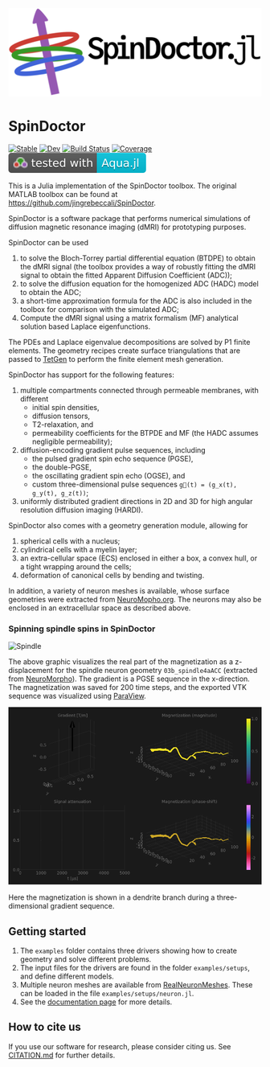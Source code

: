![Logo](docs/src/assets/logo_text.png)

# SpinDoctor

[![Stable](https://img.shields.io/badge/docs-stable-blue.svg)](https://spindoctormri.github.io/SpinDoctor.jl/stable)
[![Dev](https://img.shields.io/badge/docs-dev-blue.svg)](https://spindoctormri.github.io/SpinDoctor.jl/dev)
[![Build Status](https://github.com/SpinDoctorMRI/SpinDoctor.jl/workflows/CI/badge.svg)](https://github.com/SpinDoctorMRI/SpinDoctor.jl/actions)
[![Coverage](https://codecov.io/gh/SpinDoctorMRI/SpinDoctor.jl/branch/main/graph/badge.svg)](https://codecov.io/gh/SpinDoctorMRI/SpinDoctor.jl)
[![Aqua QA](https://raw.githubusercontent.com/JuliaTesting/Aqua.jl/master/badge.svg)](https://github.com/JuliaTesting/Aqua.jl)

This is a Julia implementation of the SpinDoctor toolbox. The original MATLAB toolbox can be
found at https://github.com/jingrebeccali/SpinDoctor.

SpinDoctor is a software package that performs numerical simulations of diffusion magnetic
resonance imaging (dMRI) for prototyping purposes.

SpinDoctor can be used

1. to solve the Bloch-Torrey partial differential equation (BTDPE) to obtain the dMRI signal
   (the toolbox provides a way of robustly fitting the dMRI signal to obtain the fitted
   Apparent Diffusion Coefficient (ADC));
2. to solve the diffusion equation for the homogenized ADC (HADC) model to obtain the ADC;
3. a short-time approximation formula for the ADC is also included in the toolbox for
   comparison with the simulated ADC;
4. Compute the dMRI signal using a matrix formalism (MF) analytical solution based Laplace
   eigenfunctions.

The PDEs and Laplace eigenvalue decompositions are solved by P1 finite elements. The
geometry recipes create surface triangulations that are passed to
[TetGen](https://wias-berlin.de/software/index.jsp?id=TetGen&lang=1) to perform the finite
element mesh generation.

SpinDoctor has support for the following features:

1. multiple compartments connected through permeable membranes, with different
   * initial spin densities,
   * diffusion tensors,
   * T2-relaxation, and
   * permeability coefficients for the BTPDE and MF (the HADC assumes negligible
     permeability);
2. diffusion-encoding gradient pulse sequences, including
   * the pulsed gradient spin echo sequence (PGSE),
   * the double-PGSE,
   * the oscillating gradient spin echo (OGSE), and
   * custom three-dimensional pulse sequences `g⃗(t) = (g_x(t), g_y(t),
     g_z(t))`;
3. uniformly distributed gradient directions in 2D and 3D for high angular resolution
   diffusion imaging (HARDI).

SpinDoctor also comes with a geometry generation module, allowing for

1. spherical cells with a nucleus;
2. cylindrical cells with a myelin layer;
3. an extra-cellular space (ECS) enclosed in either a box, a convex hull, or a tight
   wrapping around the cells;
4. deformation of canonical cells by bending and twisting.

In addition, a variety of neuron meshes is available, whose surface geometries were
extracted from [NeuroMopho.org](http://neuromorpho.org). The neurons may also be enclosed in
an extracellular space as described above.


### Spinning spindle spins in SpinDoctor

![Spindle](misc/spindle.gif)

The above graphic visualizes the real part of the magnetization as a z-displacement for the
spindle neuron geometry `03b_spindle4aACC` (extracted from
[NeuroMorpho](http://neuromorpho.org/)). The gradient is a PGSE sequence in the x-direction.
The magnetization was saved for 200 time steps, and the exported VTK sequence was visualized
using [ParaView](https://www.paraview.org).

![Gradient](misc/gradient.gif)

Here the magnetization is shown in a dendrite branch during a three-dimensional gradient
sequence.

## Getting started

1. The `examples` folder contains three drivers showing how to create geometry and solve
   different problems.
2. The input files for the drivers are found in the folder `examples/setups`, and define
   different models.
3. Multiple neuron meshes are available from
   [RealNeuronMeshes](https://github.com/SpinDoctorMRI/RealNeuronMeshes). These can be loaded in
   the file `examples/setups/neuron.jl`.
4. See the [documentation page](https://spindoctormri.github.io/SpinDoctor.jl/dev) for more details.


## How to cite us

If you use our software for research, please consider citing us. See
[CITATION.md](CITATION.md) for further details.
